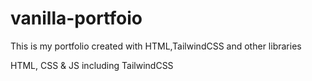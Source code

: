 # vanilla-portfoio
<p>This is my portfolio created with HTML,TailwindCSS and other libraries</p>
HTML, CSS &amp; JS including TailwindCSS
